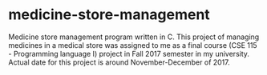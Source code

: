 # medicine-store-management
Medicine store management program written in C. This project of managing medicines in a medical store was assigned to me as a final course (CSE 115 - Programming language I) project in Fall 2017 semester in my university. Actual date for this project is around November-December of 2017. 

